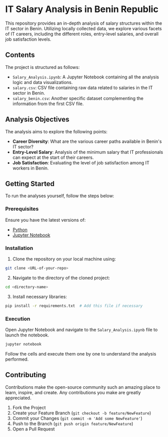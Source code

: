 # IT Salary Analysis in Benin Republic

This repository provides an in-depth analysis of salary structures within the IT sector in Benin. Utilizing locally collected data, we explore various facets of IT careers, including the different roles, entry-level salaries, and overall job satisfaction levels.

## Contents

The project is structured as follows:

- `Salary_Analysis.ipynb`: A Jupyter Notebook containing all the analysis logic and data visualizations.
- `salary.csv`: CSV file containing raw data related to salaries in the IT sector in Benin.
- `salary_benin.csv`: Another specific dataset complementing the information from the first CSV file.

## Analysis Objectives

The analysis aims to explore the following points:

- **Career Diversity**: What are the various career paths available in Benin's IT sector?
- **Entry-Level Salary**: Analysis of the minimum salary that IT professionals can expect at the start of their careers.
- **Job Satisfaction**: Evaluating the level of job satisfaction among IT workers in Benin.

## Getting Started

To run the analyses yourself, follow the steps below:

### Prerequisites

Ensure you have the latest versions of:

- [Python](https://www.python.org/)
- [Jupyter Notebook](https://jupyter.org/)

### Installation

1. Clone the repository on your local machine using:

```bash
git clone <URL-of-your-repo>
```

2. Navigate to the directory of the cloned project:

```bash
cd <directory-name>
```

3. Install necessary libraries:

```bash
pip install -r requirements.txt  # Add this file if necessary
```

### Execution

Open Jupyter Notebook and navigate to the `Salary_Analysis.ipynb` file to launch the notebook.

```bash
jupyter notebook
```

Follow the cells and execute them one by one to understand the analysis performed.

## Contributing

Contributions make the open-source community such an amazing place to learn, inspire, and create. Any contributions you make are greatly appreciated.

1. Fork the Project
2. Create your Feature Branch (`git checkout -b feature/NewFeature`)
3. Commit your Changes (`git commit -m 'Add some NewFeature'`)
4. Push to the Branch (`git push origin feature/NewFeature`)
5. Open a Pull Request

